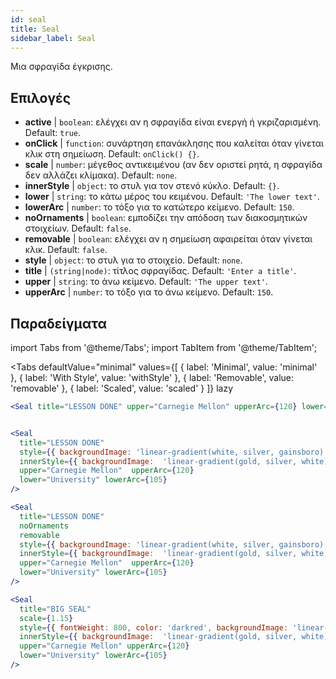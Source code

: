 ```yaml
---
id: seal 
title: Seal
sidebar_label: Seal
---
```


Μια σφραγίδα έγκρισης.

## Επιλογές

* __active__ | `boolean`: ελέγχει αν η σφραγίδα είναι ενεργή ή γκριζαρισμένη. Default: `true`.
* __onClick__ | `function`: συνάρτηση επανάκλησης που καλείται όταν γίνεται κλικ στη σημείωση. Default: `onClick() {}`.
* __scale__ | `number`: μέγεθος αντικειμένου (αν δεν οριστεί ρητά, η σφραγίδα δεν αλλάζει κλίμακα). Default: `none`.
* __innerStyle__ | `object`: το στυλ για τον στενό κύκλο. Default: `{}`.
* __lower__ | `string`: το κάτω μέρος του κειμένου. Default: `'The lower text'`.
* __lowerArc__ | `number`: το τόξο για το κατώτερο κείμενο. Default: `150`.
* __noOrnaments__ | `boolean`: εμποδίζει την απόδοση των διακοσμητικών στοιχείων. Default: `false`.
* __removable__ | `boolean`: ελέγχει αν η σημείωση αφαιρείται όταν γίνεται κλικ. Default: `false`.
* __style__ | `object`: το στυλ για το στοιχείο. Default: `none`.
* __title__ | `(string|node)`: τίτλος σφραγίδας. Default: `'Enter a title'`.
* __upper__ | `string`: το άνω κείμενο. Default: `'The upper text'`.
* __upperArc__ | `number`: το τόξο για το άνω κείμενο. Default: `150`.


## Παραδείγματα

import Tabs from '@theme/Tabs';
import TabItem from '@theme/TabItem';

<Tabs
    defaultValue="minimal"
    values={[
        { label: 'Minimal', value: 'minimal' },
        { label: 'With Style', value: 'withStyle' },
        { label: 'Removable', value: 'removable' },
        { label: 'Scaled', value: 'scaled' }
    ]}
    lazy
>

<TabItem value="minimal">

```jsx live
<Seal title="LESSON DONE" upper="Carnegie Mellon" upperArc={120} lower="University" lowerArc={105} />
```

</TabItem>


<TabItem value="withStyle">

```jsx live

<Seal 
  title="LESSON DONE" 
  style={{ backgroundImage: 'linear-gradient(white, silver, gainsboro)'}}
  innerStyle={{ backgroundImage:  'linear-gradient(gold, silver, white)' }}
  upper="Carnegie Mellon"  upperArc={120} 
  lower="University" lowerArc={105}
/>
```

</TabItem>

<TabItem value="removable">

```jsx live
<Seal 
  title="LESSON DONE" 
  noOrnaments
  removable
  style={{ backgroundImage: 'linear-gradient(white, silver, gainsboro)'}}
  innerStyle={{ backgroundImage:  'linear-gradient(gold, silver, white)' }}
  upper="Carnegie Mellon"  upperArc={120} 
  lower="University" lowerArc={105}
/>
```

</TabItem>

<TabItem value="scaled">

```jsx live
<Seal 
  title="BIG SEAL" 
  scale={1.15}
  style={{ fontWeight: 800, color: 'darkred', backgroundImage: 'linear-gradient(white, silver, gainsboro)'}}
  innerStyle={{ backgroundImage:  'linear-gradient(gold, silver, white)' }}
  upper="Carnegie Mellon" upperArc={120} 
  lower="University" lowerArc={105}
/>
```

</TabItem>

</Tabs>
